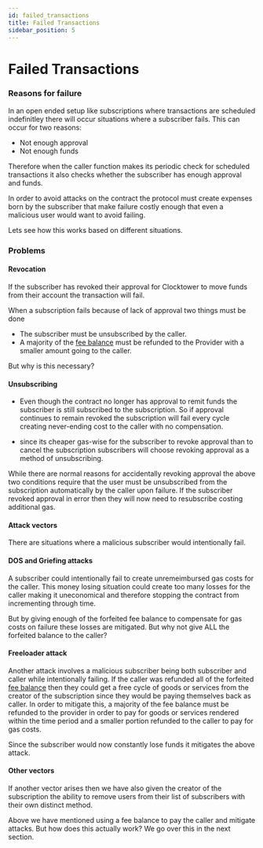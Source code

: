 ```yaml
---
id: failed_transactions
title: Failed Transactions
sidebar_position: 5
---
```


# Failed Transactions

### Reasons for failure

In an open ended setup like subscriptions where transactions are scheduled indefinitley there will occur situations where a subscriber fails. This can occur for two reasons:

- Not enough approval
- Not enough funds

Therefore when the caller function makes its periodic check for scheduled transactions it also checks whether the subscriber has enough approval and funds. 

In order to avoid attacks on the contract the protocol must create expenses born by the subscriber that make failure costly enough that even a malicious user would want to avoid failing. 

Lets see how this works based on different situations. 

### Problems

#### Revocation

If the subscriber has revoked their approval for Clocktower to move funds from their account the transaction will fail. 

When a subscription fails because of lack of approval two things must be done

- The subscriber must be unsubscribed by the caller.
- A majority of the [fee balance](fees#caller-fee-reserve) must be refunded to the Provider with a smaller amount going to the caller. 

But why is this necessary?

#### Unsubscribing

- Even though the contract no longer has approval to remit funds the subscriber is still subscribed to the subscription. So if approval continues to remain revoked the subscription will fail every cycle creating never-ending cost to the caller with no compensation. 

- since its cheaper gas-wise for the subscriber to revoke approval than to cancel the subscription subscribers will choose revoking approval as a method of unsubscribing. 

While there are normal reasons for accidentally revoking approval the above two conditions require that the user must be unsubscribed from the subscription automatically by the caller upon failure. If the subscriber revoked approval in error then they will now need to resubscribe costing additional gas.

#### Attack vectors

There are situations where a malicious subscriber would intentionally fail. 

#### DOS and Griefing attacks

A subscriber could intentionally fail to create unremeimbursed gas costs for the caller. This money losing situation could create too many losses for the caller making it uneconomical and therefore stopping the contract from incrementing through time. 

But by giving enough of the forfeited fee balance to compensate for gas costs on failure these losses are mitigated. But why not give ALL the forfeited balance to the caller?

#### Freeloader attack

Another attack involves a malicious subscriber being both subscriber and caller while intentionally failing.  If the caller was refunded all of the forfeited [fee balance](fees#caller-fee-reserve) then they could get a free cycle of goods or services from the creator of the subscription since they would be paying themselves back as caller. In order to mitigate this, a majority of the fee balance must be refunded to the provider in order to pay for goods or services rendered within the time period and a smaller portion refunded to the caller to pay for gas costs. 

Since the subscriber would now constantly lose funds it mitigates the above attack. 

#### Other vectors

If another vector arises then we have also given the creator of the subscription the ability to remove users from their list of subscribers with their own distinct method. 

Above we have mentioned using a fee balance to pay the caller and mitigate attacks. But how does this actually work? We go over this in the next section. 




